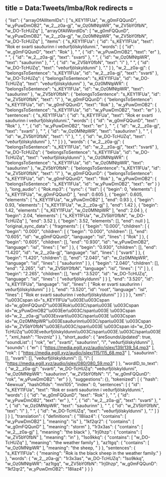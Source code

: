 title = Data:Tweets/Imba/Rok
redirects =
---

{
    "list": {
        "arrayOfAllItemIDs": [
            "s_KEY11FUa",
            "w_g0mFQQunD",
            "w_yPuwDmOB2",
            "w_2__z0a-gj",
            "w_Oz0MNtpWR",
            "w_ZV5bY0fbN",
            "w_DO-TcHUZq"
        ],
        "arrayOfAllWordIDs": [
            "w_g0mFQQunD",
            "w_yPuwDmOB2",
            "w_2__z0a-gj",
            "w_Oz0MNtpWR",
            "w_ZV5bY0fbN",
            "w_DO-TcHUZq"
        ],
        "items": {
            "s_KEY11FUa": {
                "id": "s_KEY11FUa",
                "text": "Rok er svarti sauðurinn í veðurfjölskyldunni.",
                "words": [
                    {
                        "id": "w_g0mFQQunD",
                        "text": "Rok"
                    },
                    " ",
                    {
                        "id": "w_yPuwDmOB2",
                        "text": "er"
                    },
                    " ",
                    {
                        "id": "w_2__z0a-gj",
                        "text": "svarti"
                    },
                    " ",
                    {
                        "id": "w_Oz0MNtpWR",
                        "text": "sauðurinn"
                    },
                    " ",
                    {
                        "id": "w_ZV5bY0fbN",
                        "text": "í"
                    },
                    " ",
                    {
                        "id": "w_DO-TcHUZq",
                        "text": "veðurfjölskyldunni"
                    },
                    "."
                ]
            },
            "w_2__z0a-gj": {
                "belongsToSentence": "s_KEY11FUa",
                "id": "w_2__z0a-gj",
                "text": "svarti"
            },
            "w_DO-TcHUZq": {
                "belongsToSentence": "s_KEY11FUa",
                "id": "w_DO-TcHUZq",
                "text": "veðurfjölskyldunni"
            },
            "w_Oz0MNtpWR": {
                "belongsToSentence": "s_KEY11FUa",
                "id": "w_Oz0MNtpWR",
                "text": "sauðurinn"
            },
            "w_ZV5bY0fbN": {
                "belongsToSentence": "s_KEY11FUa",
                "id": "w_ZV5bY0fbN",
                "text": "í"
            },
            "w_g0mFQQunD": {
                "belongsToSentence": "s_KEY11FUa",
                "id": "w_g0mFQQunD",
                "text": "Rok"
            },
            "w_yPuwDmOB2": {
                "belongsToSentence": "s_KEY11FUa",
                "id": "w_yPuwDmOB2",
                "text": "er"
            }
        },
        "sentences": {
            "s_KEY11FUa": {
                "id": "s_KEY11FUa",
                "text": "Rok er svarti sauðurinn í veðurfjölskyldunni.",
                "words": [
                    {
                        "id": "w_g0mFQQunD",
                        "text": "Rok"
                    },
                    " ",
                    {
                        "id": "w_yPuwDmOB2",
                        "text": "er"
                    },
                    " ",
                    {
                        "id": "w_2__z0a-gj",
                        "text": "svarti"
                    },
                    " ",
                    {
                        "id": "w_Oz0MNtpWR",
                        "text": "sauðurinn"
                    },
                    " ",
                    {
                        "id": "w_ZV5bY0fbN",
                        "text": "í"
                    },
                    " ",
                    {
                        "id": "w_DO-TcHUZq",
                        "text": "veðurfjölskyldunni"
                    },
                    "."
                ]
            }
        },
        "words": {
            "w_2__z0a-gj": {
                "belongsToSentence": "s_KEY11FUa",
                "id": "w_2__z0a-gj",
                "text": "svarti"
            },
            "w_DO-TcHUZq": {
                "belongsToSentence": "s_KEY11FUa",
                "id": "w_DO-TcHUZq",
                "text": "veðurfjölskyldunni"
            },
            "w_Oz0MNtpWR": {
                "belongsToSentence": "s_KEY11FUa",
                "id": "w_Oz0MNtpWR",
                "text": "sauðurinn"
            },
            "w_ZV5bY0fbN": {
                "belongsToSentence": "s_KEY11FUa",
                "id": "w_ZV5bY0fbN",
                "text": "í"
            },
            "w_g0mFQQunD": {
                "belongsToSentence": "s_KEY11FUa",
                "id": "w_g0mFQQunD",
                "text": "Rok"
            },
            "w_yPuwDmOB2": {
                "belongsToSentence": "s_KEY11FUa",
                "id": "w_yPuwDmOB2",
                "text": "er"
            }
        }
    },
    "long_audio": {
        "Rok.mp3": {
            "sync": {
                "list": [
                    {
                        "begin": 0,
                        "elements": [
                            "s_KEY11FUa",
                            "w_g0mFQQunD"
                        ],
                        "end": 0.605
                    },
                    {
                        "begin": 0.605,
                        "elements": [
                            "s_KEY11FUa",
                            "w_yPuwDmOB2"
                        ],
                        "end": 0.93
                    },
                    {
                        "begin": 0.93,
                        "elements": [
                            "s_KEY11FUa",
                            "w_2__z0a-gj"
                        ],
                        "end": 1.42
                    },
                    {
                        "begin": 1.42,
                        "elements": [
                            "s_KEY11FUa",
                            "w_Oz0MNtpWR"
                        ],
                        "end": 2.04
                    },
                    {
                        "begin": 2.04,
                        "elements": [
                            "s_KEY11FUa",
                            "w_ZV5bY0fbN",
                            "w_DO-TcHUZq"
                        ],
                        "end": 3.52
                    },
                    {
                        "begin": 3.52,
                        "elements": [],
                        "end": null
                    }
                ],
                "original_sync_data": {
                    "fragments": [
                        {
                            "begin": "0.000",
                            "children": [
                                {
                                    "begin": "0.000",
                                    "children": [
                                        {
                                            "begin": "0.000",
                                            "children": [],
                                            "end": "0.605",
                                            "id": "w_g0mFQQunD",
                                            "language": "isl",
                                            "lines": [
                                                "Rok"
                                            ]
                                        },
                                        {
                                            "begin": "0.605",
                                            "children": [],
                                            "end": "0.930",
                                            "id": "w_yPuwDmOB2",
                                            "language": "isl",
                                            "lines": [
                                                "er"
                                            ]
                                        },
                                        {
                                            "begin": "0.930",
                                            "children": [],
                                            "end": "1.420",
                                            "id": "w_2__z0a-gj",
                                            "language": "isl",
                                            "lines": [
                                                "svarti"
                                            ]
                                        },
                                        {
                                            "begin": "1.420",
                                            "children": [],
                                            "end": "2.040",
                                            "id": "w_Oz0MNtpWR",
                                            "language": "isl",
                                            "lines": [
                                                "sauðurinn"
                                            ]
                                        },
                                        {
                                            "begin": "2.040",
                                            "children": [],
                                            "end": "2.265",
                                            "id": "w_ZV5bY0fbN",
                                            "language": "isl",
                                            "lines": [
                                                "í"
                                            ]
                                        },
                                        {
                                            "begin": "2.265",
                                            "children": [],
                                            "end": "3.520",
                                            "id": "w_DO-TcHUZq",
                                            "language": "isl",
                                            "lines": [
                                                "veðurfjölskyldunni"
                                            ]
                                        }
                                    ],
                                    "end": "3.520",
                                    "id": "s_KEY11FUa",
                                    "language": "isl",
                                    "lines": [
                                        "Rok er svarti sauðurinn í veðurfjölskyldunni"
                                    ]
                                }
                            ],
                            "end": "3.520",
                            "id": "root",
                            "language": "isl",
                            "lines": [
                                "Rok er svarti sauðurinn í veðurfjölskyldunni"
                            ]
                        }
                    ]
                }
            },
            "xml": "\u003Cspan id=\"s_KEY11FUa\"\u003E\u003Cspan id=\"w_g0mFQQunD\"\u003ERok\u003C/span\u003E \u003Cspan id=\"w_yPuwDmOB2\"\u003Eer\u003C/span\u003E \u003Cspan id=\"w_2__z0a-gj\"\u003Esvarti\u003C/span\u003E \u003Cspan id=\"w_Oz0MNtpWR\"\u003Esauðurinn\u003C/span\u003E \u003Cspan id=\"w_ZV5bY0fbN\"\u003Eí\u003C/span\u003E \u003Cspan id=\"w_DO-TcHUZq\"\u003Eveðurfjölskyldunni\u003C/span\u003E.\u003C/span\u003E",
            "xml_hash": "1ovznlz"
        }
    },
    "short_audio": {
        "areSoundsUpdated": true,
        "soundList": [
            "rok",
            "er",
            "svarti",
            "sauðurinn",
            "í",
            "veðurfjölskyldunni"
        ],
        "sounds": {
            "er": [
                "https://media.egill.xyz/audio/islex/139/139_54.mp3"
            ],
            "rok": [
                "https://media.egill.xyz/audio/islex/115/115_68.mp3"
            ],
            "sauðurinn": [],
            "svarti": [],
            "veðurfjölskyldunni": [],
            "í": [
                "https://media.egill.xyz/audio/islex/080/080_59.mp3"
            ]
        },
        "wordID_to_text": {
            "w_2__z0a-gj": "svarti",
            "w_DO-TcHUZq": "veðurfjölskyldunni",
            "w_Oz0MNtpWR": "sauðurinn",
            "w_ZV5bY0fbN": "í",
            "w_g0mFQQunD": "rok",
            "w_yPuwDmOB2": "er"
        }
    },
    "suggestions": {},
    "tokenized": [
        {
            "hash": "4ewxua",
            "hashOfIds": "mni105",
            "index": 0,
            "sentences": [
                {
                    "id": "s_KEY11FUa",
                    "text": "Rok er svarti sauðurinn í veðurfjölskyldunni.",
                    "words": [
                        {
                            "id": "w_g0mFQQunD",
                            "text": "Rok"
                        },
                        " ",
                        {
                            "id": "w_yPuwDmOB2",
                            "text": "er"
                        },
                        " ",
                        {
                            "id": "w_2__z0a-gj",
                            "text": "svarti"
                        },
                        " ",
                        {
                            "id": "w_Oz0MNtpWR",
                            "text": "sauðurinn"
                        },
                        " ",
                        {
                            "id": "w_ZV5bY0fbN",
                            "text": "í"
                        },
                        " ",
                        {
                            "id": "w_DO-TcHUZq",
                            "text": "veðurfjölskyldunni"
                        },
                        "."
                    ]
                }
            ]
        }
    ],
    "translation": {
        "definitions": {
            "18liaz4": {
                "contains": [
                    "w_yPuwDmOB2"
                ],
                "meaning": "is"
            },
            "1kf2qr2": {
                "contains": [
                    "w_g0mFQQunD"
                ],
                "meaning": "storm"
            },
            "1r3x3as": {
                "contains": [
                    "w_2__z0a-gj"
                ],
                "meaning": "the black"
            },
            "1rj0hzp": {
                "contains": [
                    "w_ZV5bY0fbN"
                ],
                "meaning": "in"
            },
            "1so9kkq": {
                "contains": [
                    "w_DO-TcHUZq"
                ],
                "meaning": "the weather family"
            },
            "az1tgq": {
                "contains": [
                    "w_Oz0MNtpWR"
                ],
                "meaning": "the sheep, "
            }
        },
        "sentences": {
            "s_KEY11FUa": {
                "meaning": "Rok is the black sheep in the weather family."
            }
        },
        "words": {
            "w_2__z0a-gj": "1r3x3as",
            "w_DO-TcHUZq": "1so9kkq",
            "w_Oz0MNtpWR": "az1tgq",
            "w_ZV5bY0fbN": "1rj0hzp",
            "w_g0mFQQunD": "1kf2qr2",
            "w_yPuwDmOB2": "18liaz4"
        }
    }
}